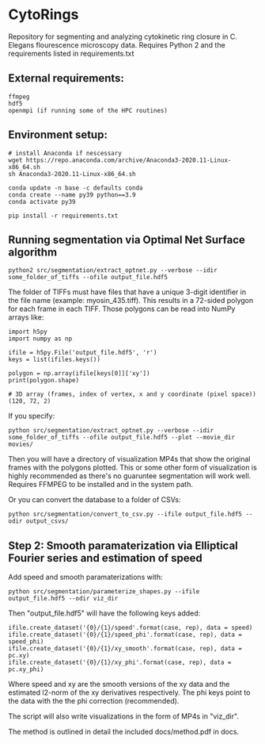 # CytoRings
Repository for segmenting and analyzing cytokinetic ring closure in C. Elegans flourescence microscopy data. 
Requires Python 2 and the requirements listed in requirements.txt

## External requirements:
```
ffmpeg
hdf5
openmpi (if running some of the HPC routines)
```

## Environment setup:
```
# install Anaconda if nescessary
wget https://repo.anaconda.com/archive/Anaconda3-2020.11-Linux-x86_64.sh
sh Anaconda3-2020.11-Linux-x86_64.sh

conda update -n base -c defaults conda
conda create --name py39 python==3.9
conda activate py39

pip install -r requirements.txt
```

## Running segmentation via Optimal Net Surface algorithm

```
python2 src/segmentation/extract_optnet.py --verbose --idir some_folder_of_tiffs --ofile output_file.hdf5
```

The folder of TIFFs must have files that have a unique 3-digit identifier in the file name (example: myosin_435.tiff).  This results in a 72-sided polygon for each frame in each TIFF.  Those polygons can be read into NumPy arrays like:

```
import h5py
import numpy as np

ifile = h5py.File('output_file.hdf5', 'r')
keys = list(ifiles.keys())

polygon = np.array(ifile[keys[0]]['xy'])
print(polygon.shape)

# 3D array (frames, index of vertex, x and y coordinate (pixel space))
(120, 72, 2)
```

If you specify:

```
python src/segmentation/extract_optnet.py --verbose --idir some_folder_of_tiffs --ofile output_file.hdf5 --plot --movie_dir movies/
```

Then you will have a directory of visualization MP4s that show the original frames with the polygons plotted. This or some other form of visualization is highly recommended as there's no guaruntee segmentation will work well.  Requires FFMPEG to be installed and in the system path.

Or you can convert the database to a folder of CSVs:

```
python src/segmentation/convert_to_csv.py --ifile output_file.hdf5 --odir output_csvs/
```

## Step 2: Smooth paramaterization via Elliptical Fourier series and estimation of speed

Add speed and smooth paramaterizations with:
```
python src/segmentation/parameterize_shapes.py --ifile output_file.hdf5 --odir viz_dir
```

Then "output_file.hdf5" will have the following keys added:
```
ifile.create_dataset('{0}/{1}/speed'.format(case, rep), data = speed)
ifile.create_dataset('{0}/{1}/speed_phi'.format(case, rep), data = speed_phi)
ifile.create_dataset('{0}/{1}/xy_smooth'.format(case, rep), data = pc.xy)
ifile.create_dataset('{0}/{1}/xy_phi'.format(case, rep), data = pc.xy_phi)
```

Where speed and xy are the smooth versions of the xy data and the estimated l2-norm of the xy derivatives respectively.  The phi keys point to the data with the the phi correction (recommended).

The script will also write visualizations in the form of MP4s in "viz_dir".

The method is outlined in detail the included docs/method.pdf in docs.


